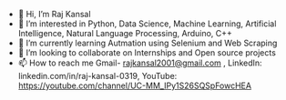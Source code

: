 - 👋 Hi, I’m Raj Kansal
- 👀 I’m interested in Python, Data Science, Machine Learning, Artificial Intelligence, Natural Language Processing, Arduino, C++
- 🌱 I’m currently learning Autmation using Selenium and Web Scraping 
- 💞️ I’m looking to collaborate on Internships and Open source projects 
- 📫 How to reach me Gmail- rajkansal2001@gmail.com , LinkedIn: linkedin.com/in/raj-kansal-0319, YouTube: 
https://youtube.com/channel/UC-MM_IPy1S26SQSpFowcHEA
<!---
RajK19/RajK19 is a ✨ special ✨ repository because its `README.md` (this file) appears on your GitHub profile.
You can click the Preview link to take a look at your changes.
--->
